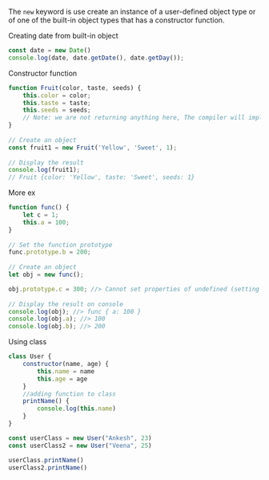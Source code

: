 The `new` keyword is use create an instance of a user-defined object type or of one of the built-in object types that has a constructor function.

Creating date from built-in object

```js
const date = new Date()
console.log(date, date.getDate(), date.getDay());
```

Constructor function

```js
function Fruit(color, taste, seeds) {
    this.color = color;
    this.taste = taste;
    this.seeds = seeds;
    // Note: we are not returning anything here, The compiler will implicitly insert ‘return this’ at the end.
}
 
// Create an object
const fruit1 = new Fruit('Yellow', 'Sweet', 1);
 
// Display the result
console.log(fruit1);
// Fruit {color: 'Yellow', taste: 'Sweet', seeds: 1}
```

More ex

```js
function func() {
    let c = 1;
    this.a = 100;
}
 
// Set the function prototype
func.prototype.b = 200;
 
// Create an object
let obj = new func();

obj.prototype.c = 300; //> Cannot set properties of undefined (setting 'c')
 
// Display the result on console
console.log(obj); //> func { a: 100 }
console.log(obj.a); //> 100
console.log(obj.b); //> 200
```

Using class

```js
class User {
    constructor(name, age) {
        this.name = name
        this.age = age
    }
    //adding function to class
    printName() {
        console.log(this.name)
    }
}

const userClass = new User("Ankesh", 23)
const userClass2 = new User("Veena", 25)

userClass.printName()
userClass2.printName()
```
